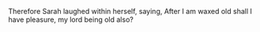Therefore Sarah laughed within herself, saying, After I am waxed old shall I have pleasure, my lord being old also?
